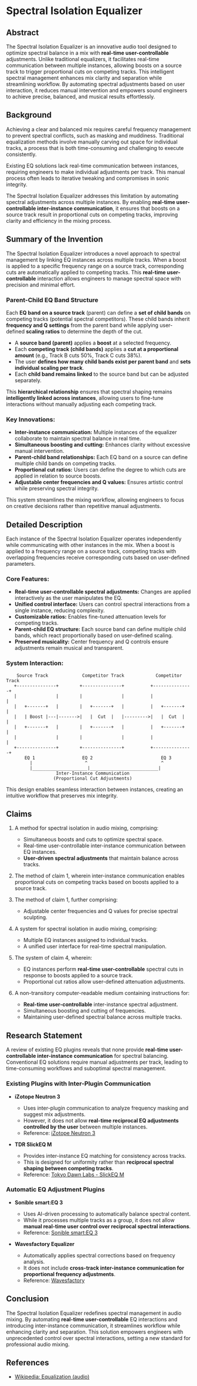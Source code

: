 # Spectral Isolation Equalizer

## Abstract

The Spectral Isolation Equalizer is an innovative audio tool designed to optimize spectral balance in a mix with **real-time user-controllable** adjustments. Unlike traditional equalizers, it facilitates real-time communication between multiple instances, allowing boosts on a source track to trigger proportional cuts on competing tracks. This intelligent spectral management enhances mix clarity and separation while streamlining workflow. By automating spectral adjustments based on user interaction, it reduces manual intervention and empowers sound engineers to achieve precise, balanced, and musical results effortlessly.

## Background

Achieving a clear and balanced mix requires careful frequency management to prevent spectral conflicts, such as masking and muddiness. Traditional equalization methods involve manually carving out space for individual tracks, a process that is both time-consuming and challenging to execute consistently.

Existing EQ solutions lack real-time communication between instances, requiring engineers to make individual adjustments per track. This manual process often leads to iterative tweaking and compromises in sonic integrity.

The Spectral Isolation Equalizer addresses this limitation by automating spectral adjustments across multiple instances. By enabling **real-time user-controllable inter-instance communication**, it ensures that boosts on a source track result in proportional cuts on competing tracks, improving clarity and efficiency in the mixing process.

## Summary of the Invention

The Spectral Isolation Equalizer introduces a novel approach to spectral management by linking EQ instances across multiple tracks. When a boost is applied to a specific frequency range on a source track, corresponding cuts are automatically applied to competing tracks. This **real-time user-controllable** interaction allows engineers to manage spectral space with precision and minimal effort.

### Parent-Child EQ Band Structure

Each **EQ band on a source track** (parent) can define a **set of child bands** on competing tracks (potential spectral competitors). These child bands inherit **frequency and Q settings** from the parent band while applying user-defined **scaling ratios** to determine the depth of the cut.

- A **source band (parent)** applies a **boost** at a selected frequency.
- Each **competing track (child bands)** applies a **cut at a proportional amount** (e.g., Track B cuts 50%, Track C cuts 38%).
- The user **defines how many child bands exist per parent band** and **sets individual scaling per track**.
- Each **child band remains linked** to the source band but can be adjusted separately.

This **hierarchical relationship** ensures that spectral shaping remains **intelligently linked across instances**, allowing users to fine-tune interactions without manually adjusting each competing track.

### Key Innovations:
- **Inter-instance communication:** Multiple instances of the equalizer collaborate to maintain spectral balance in real time.
- **Simultaneous boosting and cutting:** Enhances clarity without excessive manual intervention.
- **Parent-child band relationships:** Each EQ band on a source can define multiple child bands on competing tracks.
- **Proportional cut ratios:** Users can define the degree to which cuts are applied in relation to source boosts.
- **Adjustable center frequencies and Q values:** Ensures artistic control while preserving spectral integrity.

This system streamlines the mixing workflow, allowing engineers to focus on creative decisions rather than repetitive manual adjustments.

## Detailed Description

Each instance of the Spectral Isolation Equalizer operates independently while communicating with other instances in the mix. When a boost is applied to a frequency range on a source track, competing tracks with overlapping frequencies receive corresponding cuts based on user-defined parameters.

### Core Features:
- **Real-time user-controllable spectral adjustments:** Changes are applied interactively as the user manipulates the EQ.
- **Unified control interface:** Users can control spectral interactions from a single instance, reducing complexity.
- **Customizable ratios:** Enables fine-tuned attenuation levels for competing tracks.
- **Parent-child EQ structure:** Each source band can define multiple child bands, which react proportionally based on user-defined scaling.
- **Preserved musicality:** Center frequency and Q controls ensure adjustments remain musical and transparent.

### System Interaction:

```
    Source Track             Competitor Track            Competitor Track
   +---------------+        +---------------+          +---------------+
   |               |        |               |          |               |
   |   +-------+   |        |   +-------+   |          |   +-------+   |
   |   | Boost |---|------->|   |  Cut  |   |--------->|   |  Cut  |   |
   |   +-------+   |        |   +-------+   |          |   +-------+   |
   |               |        |               |          |               |
   +---------------+        +---------------+          +---------------+
       EQ 1                  EQ 2                          EQ 3
         |                    ^                            ^
         |_____________________|__________________________|
                   Inter-Instance Communication
                  (Proportional Cut Adjustments)
```

This design enables seamless interaction between instances, creating an intuitive workflow that preserves mix integrity.

## Claims

1. A method for spectral isolation in audio mixing, comprising:
   - Simultaneous boosts and cuts to optimize spectral space.
   - Real-time user-controllable inter-instance communication between EQ instances.
   - **User-driven spectral adjustments** that maintain balance across tracks.

2. The method of claim 1, wherein inter-instance communication enables proportional cuts on competing tracks based on boosts applied to a source track.

3. The method of claim 1, further comprising:
   - Adjustable center frequencies and Q values for precise spectral sculpting.

4. A system for spectral isolation in audio mixing, comprising:
   - Multiple EQ instances assigned to individual tracks.
   - A unified user interface for real-time spectral manipulation.

5. The system of claim 4, wherein:
   - EQ instances perform **real-time user-controllable** spectral cuts in response to boosts applied to a source track.
   - Proportional cut ratios allow user-defined attenuation adjustments.

6. A non-transitory computer-readable medium containing instructions for:
   - **Real-time user-controllable** inter-instance spectral adjustment.
   - Simultaneous boosting and cutting of frequencies.
   - Maintaining user-defined spectral balance across multiple tracks.

## Research Statement

A review of existing EQ plugins reveals that none provide **real-time user-controllable inter-instance communication** for spectral balancing. Conventional EQ solutions require manual adjustments per track, leading to time-consuming workflows and suboptimal spectral management.

### Existing Plugins with Inter-Plugin Communication

- **iZotope Neutron 3**
  - Uses inter-plugin communication to analyze frequency masking and suggest mix adjustments.
  - However, it does not allow **real-time reciprocal EQ adjustments controlled by the user** between multiple instances.
  - Reference: [iZotope Neutron 3](https://www.izotope.com/en/products/neutron.html)

- **TDR SlickEQ M**
  - Provides inter-instance EQ matching for consistency across tracks.
  - This is designed for uniformity rather than **reciprocal spectral shaping between competing tracks**.
  - Reference: [Tokyo Dawn Labs - SlickEQ M](https://www.tokyodawn.net/tdr-slickeq-m/)

### Automatic EQ Adjustment Plugins

- **Sonible smart:EQ 3**
  - Uses AI-driven processing to automatically balance spectral content.
  - While it processes multiple tracks as a group, it does not allow **manual real-time user control over reciprocal spectral interactions**.
  - Reference: [Sonible smart:EQ 3](https://www.sonible.com/smarteq3/)

- **Wavesfactory Equalizer**
  - Automatically applies spectral corrections based on frequency analysis.
  - It does not include **cross-track inter-instance communication for proportional frequency adjustments**.
  - Reference: [Wavesfactory](https://www.wavesfactory.com/)

## Conclusion

The Spectral Isolation Equalizer redefines spectral management in audio mixing. By automating **real-time user-controllable** EQ interactions and introducing inter-instance communication, it streamlines workflow while enhancing clarity and separation. This solution empowers engineers with unprecedented control over spectral interactions, setting a new standard for professional audio mixing.

## References

- [Wikipedia: Equalization (audio)](<https://en.wikipedia.org/wiki/Equalization_(audio)>)
